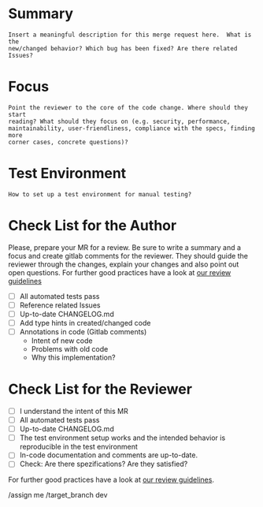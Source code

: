 # Summary

    Insert a meaningful description for this merge request here.  What is the
    new/changed behavior? Which bug has been fixed? Are there related Issues?

# Focus

    Point the reviewer to the core of the code change. Where should they start
    reading? What should they focus on (e.g. security, performance,
    maintainability, user-friendliness, compliance with the specs, finding more
    corner cases, concrete questions)?

# Test Environment

    How to set up a test environment for manual testing?

# Check List for the Author

Please, prepare your MR for a review. Be sure to write a summary and a
focus and create gitlab comments for the reviewer. They should guide the
reviewer through the changes, explain your changes and also point out open
questions. For further good practices have a look at [our review
guidelines](https://gitlab.com/caosdb/caosdb/-/blob/dev/REVIEW_GUIDELINES.md)

- [ ] All automated tests pass
- [ ] Reference related Issues
- [ ] Up-to-date CHANGELOG.md
- [ ] Add type hints in created/changed code
- [ ] Annotations in code (Gitlab comments)
  - Intent of new code
  - Problems with old code
  - Why this implementation?


# Check List for the Reviewer


- [ ] I understand the intent of this MR
- [ ] All automated tests pass
- [ ] Up-to-date CHANGELOG.md
- [ ] The test environment setup works and the intended behavior is
  reproducible in the test environment
- [ ] In-code documentation and comments are up-to-date.
- [ ] Check: Are there spezifications? Are they satisfied?

For further good practices have a look at [our review guidelines](https://gitlab.com/caosdb/caosdb/-/blob/dev/REVIEW_GUIDELINES.md).


/assign me
/target_branch dev
